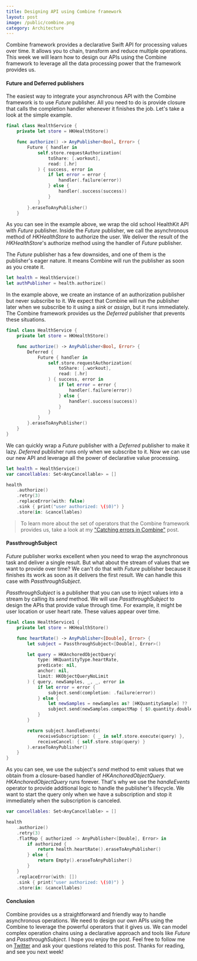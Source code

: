 ```yaml
---
title: Designing API using Combine framework
layout: post
image: /public/combine.png
category: Architecture
---
```


Combine framework provides a declarative Swift API for processing values over time. It allows you to chain, transform and reduce multiple operations. This week we will learn how to design our APIs using the Combine framework to leverage all the data processing power that the framework provides us.

#### Future and Deferred publishers
The easiest way to integrate your asynchronous API with the Combine framework is to use *Future* publisher. All you need to do is provide closure that calls the completion handler whenever it finishes the job. Let's take a look at the simple example.

```swift
final class HealthService {
    private let store = HKHealthStore()

    func authorize() -> AnyPublisher<Bool, Error> {
        Future { handler in
            self.store.requestAuthorization(
                toShare: [.workout], 
                read: [.hr]
            ) { success, error in
                if let error = error {
                    handler(.failure(error))
                } else {
                    handler(.success(success))
                }
            }
        }.eraseToAnyPublisher()
    }
```

As you can see in the example above, we wrap the old school HealthKit API with *Future* publisher. Inside the *Future* publisher, we call the asynchronous method of *HKHealthStore* to authorize the user. We deliver the result of the *HKHealthStore*'s authorize method using the handler of *Future* publisher.

The *Future* publisher has a few downsides, and one of them is the publisher's eager nature. It means Combine will run the publisher as soon as you create it.

```swift
let health = HealthService()
let authPublisher = health.authorize()
```

In the example above, we create an instance of an authorization publisher but never subscribe to it. We expect that Combine will run the publisher later when we subscribe to it using a *sink* or *assign*, but it runs immediately. The Combine framework provides us the *Deferred* publisher that prevents these situations.

```swift
final class HealthService {
    private let store = HKHealthStore()

    func authorize() -> AnyPublisher<Bool, Error> {
        Deferred {
            Future { handler in
                self.store.requestAuthorization(
                    toShare: [.workout], 
                    read: [.hr]
                ) { success, error in
                    if let error = error {
                        handler(.failure(error))
                    } else {
                        handler(.success(success))
                    }
                }
            }
        }.eraseToAnyPublisher()
    }
}
```

We can quickly wrap a *Future* publisher with a *Deferred* publisher to make it lazy. *Deferred* publisher runs only when we subscribe to it. Now we can use our new API and leverage all the power of declarative value processing.

```swift
let health = HealthService()
var cancellables: Set<AnyCancellable> = []

health
    .authorize()
    .retry(3)
    .replaceError(with: false)
    .sink { print("user authorized: \($0)") }
    .store(in: &cancellables)
```

> To learn more about the set of operators that the Combine framework provides us, take a look at my ["Catching errors in Combine"](/2020/04/22/catching-errors-in-combine/) post.

#### PassthroughSubject
*Future* publisher works excellent when you need to wrap the asynchronous task and deliver a single result. But what about the stream of values that we want to provide over time? We can't do that with *Future* publisher because it finishes its work as soon as it delivers the first result. We can handle this case with *PassthroughSubject*.

*PassthroughSubject* is a publisher that you can use to inject values into a stream by calling its *send* method. We will use *PassthroughSubject* to design the APIs that provide value through time. For example, it might be user location or user heart rate. These values appear over time.

```swift
final class HealthService1 {
    private let store = HKHealthStore()

    func heartRate() -> AnyPublisher<[Double], Error> {
        let subject = PassthroughSubject<[Double], Error>()

        let query = HKAnchoredObjectQuery(
            type: HKQuantityType.heartRate,
            predicate: nil,
            anchor: nil,
            limit: HKObjectQueryNoLimit
        ) { query, newSamples, _, _, error in
            if let error = error {
                subject.send(completion: .failure(error))
            } else {
                let newSamples = newSamples as? [HKQuantitySample] ?? []
                subject.send(newSamples.compactMap { $0.quantity.doubleValue(for: .bpm()) })
            }
        }

        return subject.handleEvents(
            receiveSubscription: { _ in self.store.execute(query) },
            receiveCancel: { self.store.stop(query) }
        ).eraseToAnyPublisher()
    }
}
```

As you can see, we use the subject's *send* method to emit values that we obtain from a closure-based handler of *HKAnchoredObjectQuery*. *HKAnchoredObjectQuery* runs forever. That's why we use the *handleEvents* operator to provide additional logic to handle the publisher's lifecycle. We want to start the query only when we have a subscription and stop it immediately when the subscription is canceled.

```swift
var cancellables: Set<AnyCancellable> = []

health
    .authorize()
    .retry(3)
    .flatMap { authorized -> AnyPublisher<[Double], Error> in
        if authorized {
            return health.heartRate().eraseToAnyPublisher()
        } else {
            return Empty().eraseToAnyPublisher()
        }
    }
    .replaceError(with: [])
    .sink { print("user authorized: \($0)") }
    .store(in: &cancellables)
```

#### Conclusion 
Combine provides us a straightforward and friendly way to handle asynchronous operations. We need to design our own APIs using the Combine to leverage the powerful operators that it gives us. We can model complex operation chains using a declarative approach and tools like *Future* and *PassthroughSubject*. I hope you enjoy the post. Feel free to follow me on [Twitter](https://twitter.com/mecid) and ask your questions related to this post. Thanks for reading, and see you next week!